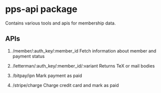 pps-api package
===============

Contains various tools and apis for membership data.

APIs
----

1. /member/:auth_key/:member_id
Fetch information about member and payment status

2. /letterman/:auth_key/:member_id/:variant
Returns TeX or mail bodies

3. /bitpay/ipn
Mark payment as paid

4. /stripe/charge
Charge credit card and mark as paid
